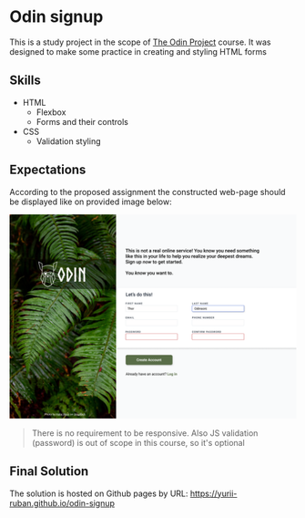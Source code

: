 # Odin signup
This is a study project in the scope of [The Odin Project](https://www.theodinproject.com/about) course. It was designed to make some practice in creating and styling HTML forms

## Skills
 - HTML
    * Flexbox
    * Forms and their controls
 - CSS
    * Validation styling

## Expectations
According to the proposed assignment the constructed web-page should be displayed like on provided image below:

![Image](./img/sign-up-form.png)

> There is no requirement to be responsive. Also JS validation (password) is out of scope in this course, so it's optional


## Final Solution

The solution is hosted on Github pages by URL: https://yurii-ruban.github.io/odin-signup
